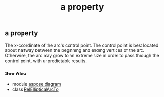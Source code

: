 ﻿---
title: a property
second_title: Aspose.Diagram for Python via .NET API References
description: 
type: docs
weight: 40
url: /python-net/aspose.diagram/relellipticalarcto/a/
is_root: false
---

## a property


The x-coordinate of the arc's control point. The control point is best located about halfway between the beginning and ending vertices of the arc. Otherwise, the arc may grow to an extreme size in order to pass through the control point, with unpredictable results.

### See Also
* module [aspose.diagram](../../)
* class [RelEllipticalArcTo](/diagram/python-net/aspose.diagram/relellipticalarcto)
